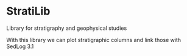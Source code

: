 # StratiLib
Library for stratigraphy and geophysical studies 

With this library we can plot stratigraphic columns and link those with SedLog 3.1
